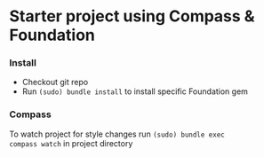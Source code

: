 # Starter project using Compass & Foundation

### Install

* Checkout git repo
* Run <code>(sudo) bundle install</code> to install specific Foundation gem

### Compass

To watch project for style changes run <code>(sudo) bundle exec compass watch</code> in project directory
